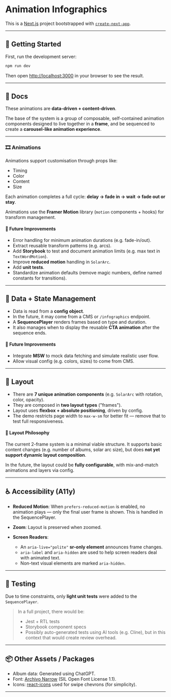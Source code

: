 # Animation Infographics

This is a [Next.js](https://nextjs.org) project bootstrapped with [`create-next-app`](https://nextjs.org/docs/app/api-reference/cli/create-next-app).

---

## 🚀 Getting Started

First, run the development server:

```bash
npm run dev
```

Then open [http://localhost:3000](http://localhost:3000) in your browser to see the result.

---

## 📄 Docs

These animations are **data-driven + content-driven**.

The base of the system is a group of composable, self-contained animation components designed to live together in a **frame**, and be sequenced to create a **carousel-like animation experience**.

---

### 🎞️ Animations

Animations support customisation through props like:

- Timing
- Color
- Content
- Size

Each animation completes a full cycle: **delay → fade in → wait → fade out or stay**.

Animations use the **Framer Motion** library (`motion` components + hooks) for transform management.

#### 🔧 Future Improvements

- Error handling for minimum animation durations (e.g. fade-in/out).
- Extract reusable transform patterns (e.g. arcs).
- Add **Storybook** to test and document animation limits (e.g. max text in `TextWordMotion`).
- Improve **reduced motion** handling in `SolarArc`.
- Add **unit tests**.
- Standardize animation defaults (remove magic numbers, define named constants for transitions).

---

## 🧠 Data + State Management

- Data is read from a **config object**.
- In the future, it may come from a CMS or `/infographics` endpoint.
- A **SequencePlayer** renders frames based on type and duration.
- It also manages when to display the reusable **CTA animation** after the sequence ends.

#### 🔮 Future Improvements

- Integrate **MSW** to mock data fetching and simulate realistic user flow.
- Allow visual config (e.g. colors, sizes) to come from CMS.

---

## 🧱 Layout

- There are **7 unique animation components** (e.g. `SolarArc` with rotation, color, opacity).
- They are composed in **two layout types** ("frames").
- Layout uses **flexbox + absolute positioning**, driven by config.
- The demo restricts page width to `max-w-sm` for better fit — remove that to test full responsiveness.

#### 🧩 Layout Philosophy

The current 2-frame system is a minimal viable structure. It supports basic content changes (e.g. number of albums, solar arc size), but does **not yet support dynamic layout composition**.

In the future, the layout could be **fully configurable**, with mix-and-match animations and layers via config.

---

## ♿ Accessibility (A11y)

- **Reduced Motion**: When `prefers-reduced-motion` is enabled, no animation plays — only the final user frame is shown. This is handled in the SequencePlayer.
- **Zoom**: Layout is preserved when zoomed.
- **Screen Readers**:

  - An `aria-live="polite"` **sr-only element** announces frame changes.
  - `aria-label` and `aria-hidden` are used to help screen readers deal with animated text.
  - Non-text visual elements are marked `aria-hidden`.

---

## 🧪 Testing

Due to time constraints, only **light unit tests** were added to the `SequencePlayer`.

> In a full project, there would be:
>
> - Jest + RTL tests
> - Storybook component specs
> - Possibly auto-generated tests using AI tools (e.g. Cline), but in this context that would create review overhead.

---

## 📦 Other Assets / Packages

- Album data: Generated using ChatGPT.
- Font: [Archivo Narrow](https://fonts.google.com/specimen/Archivo+Narrow) (SIL Open Font License 1.1).
- Icons: [react-icons](https://react-icons.github.io/react-icons/) used for swipe chevrons (for simplicity).

---
